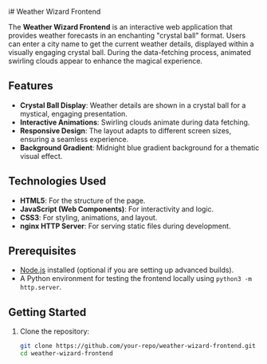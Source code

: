 i# Weather Wizard Frontend

The **Weather Wizard Frontend** is an interactive web application that provides weather forecasts in an enchanting "crystal ball" format. Users can enter a city name to get the current weather details, displayed within a visually engaging crystal ball. During the data-fetching process, animated swirling clouds appear to enhance the magical experience.

## Features

- **Crystal Ball Display**: Weather details are shown in a crystal ball for a mystical, engaging presentation.
- **Interactive Animations**: Swirling clouds animate during data fetching.
- **Responsive Design**: The layout adapts to different screen sizes, ensuring a seamless experience.
- **Background Gradient**: Midnight blue gradient background for a thematic visual effect.

## Technologies Used

- **HTML5**: For the structure of the page.
- **JavaScript (Web Components)**: For interactivity and logic.
- **CSS3**: For styling, animations, and layout.
- **nginx HTTP Server**: For serving static files during development.

## Prerequisites

- [Node.js](https://nodejs.org/) installed (optional if you are setting up advanced builds).
- A Python environment for testing the frontend locally using `python3 -m http.server`.

## Getting Started

1. Clone the repository:

   ```bash
   git clone https://github.com/your-repo/weather-wizard-frontend.git
   cd weather-wizard-frontend

